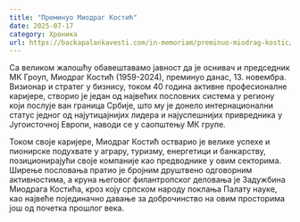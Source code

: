 ```yaml
---
title: "Преминуо Миодраг Костић"
date: 2025-07-17
category: Хроника
url: https://backapalankavesti.com/in-memoriam/preminuo-miodrag-kostic/
---
```


Са великом жалошћу обавештавамо јавност да је оснивач и председник МК Гроуп, Миодраг Костић (1959-2024), преминуо данас, 13. новембра. Визионар и стратег у бизнису, током 40 година активне професионалне каријере, створио је један од највећих пословних система у региону који послује ван граница Србије, што му је донело интернационални статус једног од најутицајнијих лидера и најуспешнијих привредника у Југоисточној Европи, наводи се у саопштењу МК групе.

Током своје каријере, Миодраг Костић остварио је велике успехе и пионирске подухвате у аграру, туризму, енергетици и банкарству, позиционирајући своје компаније као предводнике у овим секторима. Ширење пословања пратио је бројним друштвено одговорним активностима, а круна његовог филантропског деловања је Задужбина Миодрага Костића, кроз коју српском народу поклања Палату науке, као највеће појединачно давање за доброчинство на овим просторима још од почетка прошлог века.
